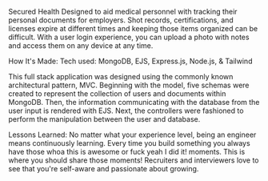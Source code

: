 Secured Health
Designed to aid medical personnel with tracking their personal documents for employers. Shot records, certifications, and licenses expire at different times and keeping those items organized can be difficult. With a user login experience, you can upload a photo with notes and access them on any device at any time.

How It's Made:
Tech used: MongoDB, EJS, Express.js, Node.js, & Tailwind

This full stack application was designed using the commonly known architectural pattern, MVC. Beginning with the model, five schemas were created to represent the collection of users and documents within MongoDB. Then, the information communicating with the database from the user input is rendered with EJS. Next, the controllers were fashioned to perform the manipulation between the user and database.

Lessons Learned:
No matter what your experience level, being an engineer means continuously learning. Every time you build something you always have those whoa this is awesome or fuck yeah I did it! moments. This is where you should share those moments! Recruiters and interviewers love to see that you're self-aware and passionate about growing.